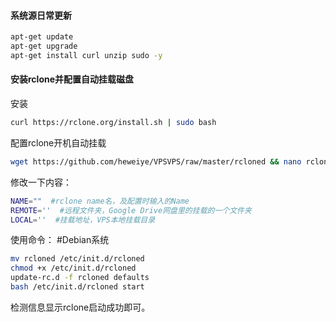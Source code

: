 #### 系统源日常更新
``` bash
apt-get update
apt-get upgrade
apt-get install curl unzip sudo -y
```
#### 安装rclone并配置自动挂载磁盘
安装
``` bash
curl https://rclone.org/install.sh | sudo bash
```
配置rclone开机自动挂载
``` bash
wget https://github.com/heweiye/VPSVPS/raw/master/rcloned && nano rcloned
```
修改一下内容：
``` bash
NAME=""  #rclone name名，及配置时输入的Name
REMOTE=''  #远程文件夹，Google Drive网盘里的挂载的一个文件夹
LOCAL=''  #挂载地址，VPS本地挂载目录
```
使用命令：
#Debian系统
``` bash
mv rcloned /etc/init.d/rcloned
chmod +x /etc/init.d/rcloned
update-rc.d -f rcloned defaults
bash /etc/init.d/rcloned start
```
检测信息显示rclone启动成功即可。
